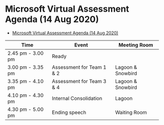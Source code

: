 # Microsoft Virtual Assessment Agenda (14 Aug 2020)

- [Microsoft Virtual Assessment Agenda (14 Aug 2020)](#microsoft-virtual-assessment-agenda-14-aug-2020)


| Time              | Event                     | Meeting Room      |
| ----------------- | ------------------------- | ----------------- |
| 2.45 pm - 3.00 pm | Ready                     |                   |
| 3.00 pm - 3.35 pm | Assessment for Team 1 & 2 | Lagoon & Snowbird |
| 3.35 pm - 4.10 pm | Assessment for Team 3 & 4 | Lagoon & Snowbird |
| 4.10 pm - 4.30 pm | Internal Consolidation    | Lagoon            |
| 4.30 pm - 5.00 pm | Ending speech             | Waiting Room      |


